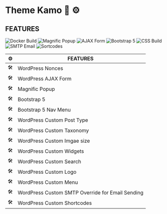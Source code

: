 # Theme Kamo :art: :gear:

## FEATURES

![Docker Build](https://img.shields.io/badge/Docker-00b6f0.svg)
![Magnific Popup](https://img.shields.io/badge/Magnific-Popup-green)
![AJAX Form](https://img.shields.io/badge/AJAX-Form-blue)
![Bootstrap 5](https://img.shields.io/badge/5-Bootstrap-blueviolet)
![CSS Build](https://img.shields.io/badge/CSS-FFC0CB.svg)
![SMTP Email](https://img.shields.io/badge/SMPT-Email-yellow)
![Sortcodes](https://img.shields.io/badge/Shortcodes-WordPress-blue)



| :gear: |FEATURES   |  
|---|---|
|:hammer_and_wrench:   |WordPress Nonces   |  
|:hammer_and_wrench:   |WordPress AJAX Form   | 
|:hammer_and_wrench:   |Magnific Popup   | 
|:hammer_and_wrench:   |Bootstrap 5   |  
|:hammer_and_wrench:   |Bootstrap 5 Nav Menu   |   
|:hammer_and_wrench:   |WordPress Custom Post Type   |   
|:hammer_and_wrench:   |WordPress Custom Taxonomy   |   
|:hammer_and_wrench:   |WordPress Custom Imgae size   | 
|:hammer_and_wrench:   |WordPress Custom Widgets   |   
|:hammer_and_wrench:   |WordPress Custom Search   |   
|:hammer_and_wrench:   |WordPress Custom Logo   |
|:hammer_and_wrench:   |WordPress Custom Menu   |
|:hammer_and_wrench:   |WordPress Custom SMTP Override for Email Sending   |
|:hammer_and_wrench:   |WordPress Custom Shortcodes   |    